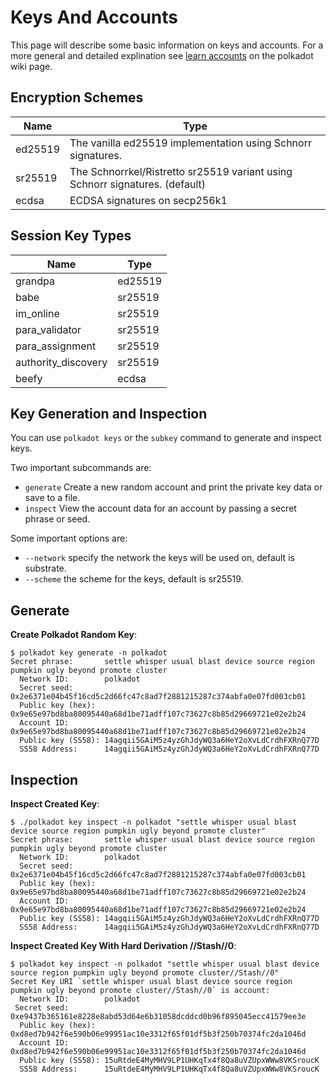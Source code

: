Keys And Accounts
==================

This page will describe some basic information on keys and accounts. For a more general and detailed explination see [learn accounts](https://wiki.polkadot.network/docs/learn-accounts) on the polkadot wiki page.


## Encryption Schemes

| Name | Type | 
| -------- | ------------ |
| ed25519 | The vanilla ed25519 implementation using Schnorr signatures. |
| sr25519 | The Schnorrkel/Ristretto sr25519 variant using Schnorr signatures. (default) |
| ecdsa | ECDSA signatures on secp256k1 |



## Session Key Types

| Name | Type | 
| ------ | -------- |
| grandpa | ed25519 |
| babe | sr25519 |
| im_online | sr25519 | 
| para_validator | sr25519 |
| para_assignment | sr25519 |
| authority_discovery | sr25519 |
| beefy | ecdsa |


## Key Generation and Inspection

You can use ```polkadot keys``` or the ```subkey``` command to generate and inspect keys. 

Two important subcommands are:
 - ```generate```  Create a new random account and print the private key data or save to a file. 
 - ```inspect``` View the account data for an account by passing a secret phrase or seed. 

 Some important options are:
- ```--network``` specify the network the keys will be used on, default is substrate.
- ```--scheme``` the scheme for the keys, default is sr25519.


## Generate

**Create Polkadot Random Key**:
```
$ polkadot key generate -n polkadot
Secret phrase:       settle whisper usual blast device source region pumpkin ugly beyond promote cluster
  Network ID:        polkadot
  Secret seed:       0x2e6371e04b45f16cd5c2d66fc47c8ad7f2881215287c374abfa0e07fd003cb01
  Public key (hex):  0x9e65e97bd8ba80095440a68d1be71adff107c73627c8b85d29669721e02e2b24
  Account ID:        0x9e65e97bd8ba80095440a68d1be71adff107c73627c8b85d29669721e02e2b24
  Public key (SS58): 14agqii5GAiM5z4yzGhJdyWQ3a6HeY2oXvLdCrdhFXRnQ77D
  SS58 Address:      14agqii5GAiM5z4yzGhJdyWQ3a6HeY2oXvLdCrdhFXRnQ77D
```

## Inspection

**Inspect Created Key**:
```
$ ./polkadot key inspect -n polkadot "settle whisper usual blast device source region pumpkin ugly beyond promote cluster" 
Secret phrase:       settle whisper usual blast device source region pumpkin ugly beyond promote cluster
  Network ID:        polkadot
  Secret seed:       0x2e6371e04b45f16cd5c2d66fc47c8ad7f2881215287c374abfa0e07fd003cb01
  Public key (hex):  0x9e65e97bd8ba80095440a68d1be71adff107c73627c8b85d29669721e02e2b24
  Account ID:        0x9e65e97bd8ba80095440a68d1be71adff107c73627c8b85d29669721e02e2b24
  Public key (SS58): 14agqii5GAiM5z4yzGhJdyWQ3a6HeY2oXvLdCrdhFXRnQ77D
  SS58 Address:      14agqii5GAiM5z4yzGhJdyWQ3a6HeY2oXvLdCrdhFXRnQ77D
```

**Inspect Created Key With Hard Derivation //Stash//0**:
```
$ polkadot key inspect -n polkadot "settle whisper usual blast device source region pumpkin ugly beyond promote cluster//Stash//0" 
Secret Key URI `settle whisper usual blast device source region pumpkin ugly beyond promote cluster//Stash//0` is account:
  Network ID:        polkadot 
 Secret seed:       0xe9437b365161e8228e8abd53d64e6b31058dcddcd0b96f895045ecc41579ee3e
  Public key (hex):  0xd8ed7b942f6e590b06e99951ac10e3312f65f01df5b3f250b70374fc2da1046d
  Account ID:        0xd8ed7b942f6e590b06e99951ac10e3312f65f01df5b3f250b70374fc2da1046d
  Public key (SS58): 15uRtdeE4MyMHV9LP1UHKqTx4f8Qa8uVZUpxWWw8VKSroucK
  SS58 Address:      15uRtdeE4MyMHV9LP1UHKqTx4f8Qa8uVZUpxWWw8VKSroucK
```

